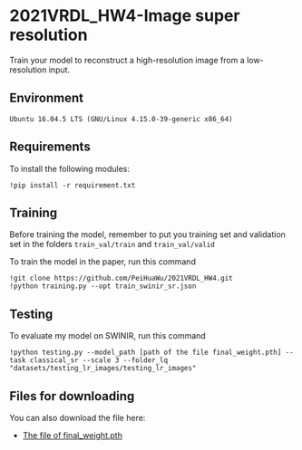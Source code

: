 # 2021VRDL_HW4-Image super resolution

Train your model to reconstruct a high-resolution image from a low-resolution input.

## Environment
```
Ubuntu 16.04.5 LTS (GNU/Linux 4.15.0-39-generic x86_64)
```

## Requirements

To install the following modules:
```
!pip install -r requirement.txt
```

## Training

Before training the model, remember to put you training set and validation set in the folders `train_val/train` and `train_val/valid`

To train the model in the paper, run this command 
```
!git clone https://github.com/PeiHuaWu/2021VRDL_HW4.git
!python training.py --opt train_swinir_sr.json
```

## Testing

To evaluate my model on SWINIR, run this command
```
!python testing.py --model_path [path of the file final_weight.pth] --task classical_sr --scale 3 --folder_lq "datasets/testing_lr_images/testing_lr_images" 
```


## Files for downloading

You can also download the file here:

- [The file of final_weight.pth](https://drive.google.com/file/d/1DO2BSkoOHXJanNEXchLIwE5ovhh9h5S_/view?usp=sharing)
